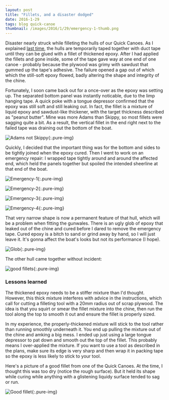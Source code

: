 ```yaml
---
layout: post
title: "Fillets, and a disaster dodged"
date: 2016-1-29
tags: blog quick-canoe
thumbnail: /images/2016/1/29/emergency-1-thumb.png
---
```


Disaster nearly struck while filleting the hulls of our Quick Canoes. As I explained [last time](/blog/2016/1/27/instant-boat), the hulls are temporarily taped together with duct tape until they can be glued with a fillet of thickened epoxy. After I had applied the fillets and gone inside, some of the tape gave way at one end of one canoe - probably because the plywood was grimy with sawdust that gummed up the tape's adhesive. The failure opened a gap out of which which the still-soft epoxy flowed, badly altering the shape and integrity of the chine.

Fortunately, I soon came back out for a once-over as the epoxy was setting up. The separated bottom panel was instantly noticable, due to the limp hanging tape. A quick poke with a tongue depressor confirmed that the epoxy was still soft and still leaking out. In fact, the fillet is a mixture of liquid epoxy and sawdust-like thickener, with the target thickness described as "peanut butter". Mine was more Adams than Skippy, so most fillets were sagging quite a bit. As a result, the vertical fillet in the end right next to the failed tape was draining out the bottom of the boat.

![Adams not Skippy](/images/2016/1/29/puddle.png){:.pure-img}

Quickly, I decided that the important thing was for the bottom and sides to be tightly joined when the epoxy cured. Then I went to work on an emergency repair: I wrapped tape tightly around and around the affected end, which held the panels together but spoiled the intended sheerline at that end of the boat.

![Emergency-1](/images/2016/1/29/emergency-1.png){:.pure-img}

![Emergency-2](/images/2016/1/29/emergency-2.png){:.pure-img}

![Emergency-3](/images/2016/1/29/emergency-3.png){:.pure-img}

![Emergency-4](/images/2016/1/29/emergency-4.png){:.pure-img}

That very narrow shape is now a permanent feature of that hull, which will be a problem when fitting the gunwales. There is an ugly glob of epoxy that leaked out of the chine and cured before I dared to remove the emergency tape. Cured epoxy is a bitch to sand or grind away by hand, so I will just leave it. It's gonna affect the boat's looks but not its performance (I hope).

![Glob](/images/2016/1/29/glob.png){:.pure-img}

The other hull came together without incident:

![good fillets](/images/2016/1/29/filleted.png){:.pure-img}

### Lessons learned

The thickened epoxy needs to be a stiffer mixture than I'd thought. However, this thick mixture interferes with advice in the instructions, which call for cutting a filleting tool with a 20mm radius out of scrap plywood. The idea is that you squirt or smear the fillet mixture into the chine, then run the tool along the top to smooth it out and ensure the fillet is properly sized.

In my experience, the properly-thickened mixture will stick to the tool rather than running smoothly underneath it. You end up pulling the mixture out of the chine and amking a big mess. I ended up just using a large tongue depressor to pat down and smooth out the top of the fillet. This probably means I over-applied the mixture. If you want to use a tool as described in the plans, make sure its edge is very sharp and then wrap it in packing tape so the epoxy is less likely to stick to your tool.

Here's a picture of a good fillet from one of the Quick Canoes. At the time, I thought this was too dry (notice the rough surface). But it held its shape while curing while anything with a glistening liquidy surface tended to sag or run.

![Good fillet](/images/2016/1/29/good-fillet.png){:.pure-img}